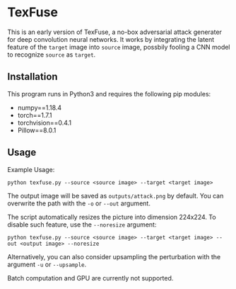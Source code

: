 # TexFuse 

This is an early version of TexFuse, a no-box adversarial attack generater for deep convolution neural networks. It works by integrating the latent feature of the `target` image into `source` image, possbily fooling a CNN model to recognize `source` as `target`.

## Installation
This program runs in Python3 and requires the following pip modules:
- numpy==1.18.4
- torch==1.7.1
- torchvision==0.4.1
- Pillow==8.0.1


## Usage

Example Usage: 
```
python texfuse.py --source <source image> --target <target image>
```

The output image will be saved as `outputs/attack.png` by default. You can overwrite the path with the `-o` or `--out` argument.

The script automatically resizes the picture into dimension 224x224. To disable such feature, use the `--noresize` argument:
```
python texfuse.py --source <source image> --target <target image> --out <output image> --noresize
```
Alternatively, you can also consider upsampling the perturbation with the argument `-u` or `--upsample`.

Batch computation and GPU are currently not supported.

